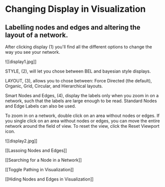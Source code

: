 # Changing Display in Visualization

## Labelling nodes and edges and altering the layout of a network.

After clicking display (1) you'll find all the different options to change the way you see your network.

![[display1.jpg]]

STYLE, (2), will let you chose between BEL and  bayesian style displays.

LAYOUT, (3), allows you to chose between: Force Directed (the default), Organic, Grid, Circular, and Hierarchical layouts.  

Smart Nodes and Edges, (4), display the labels only when you zoom in on a network, such that the labels are large enough to be read. 
Standard Nodes and Edge Labels can also be used.

To zoom in on a network, double click on an area without nodes or edges.  If you single click on an area without nodes or edges, you can move the entire network around the field of view. To reset the view, click the Reset Viewport icon.

![[display2.jpg]]


[[Lassoing Nodes and Edges]]

[[Searching for a Node in a Network]]

[[Toggle Pathing in Visualization]]

[[Hiding Nodes and Edges in Visualization]]
